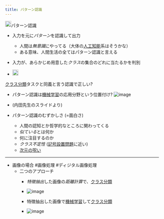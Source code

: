 ```yaml
---
title: パターン認識
---
```


<img src='https://scrapbox.io/api/pages/blu3mo-public/情報科学の達人/icon' alt='情報科学の達人.icon' height="19.5"/>パターン認識

* 入力を元に*パターン*を認識して出力
  
  * 人間は*無意識*にやってる（大体の[人工知能](%E4%BA%BA%E5%B7%A5%E7%9F%A5%E8%83%BD.md)系はそうかな）
  * ある意味、人間生活の全てはパターン認識と言える
* 入力が、あらかじめ用意した*クラス*の集合のどれに当たるかを判別

* <img src='https://scrapbox.io/api/pages/blu3mo-public/blu3mo/icon' alt='blu3mo.icon' height="19.5"/>
[クラス分類](%E3%82%AF%E3%83%A9%E3%82%B9%E5%88%86%E9%A1%9E.md)タスクと同義と言う認識で正しい?
  
  * パターン認識は[機械学習](%E6%A9%9F%E6%A2%B0%E5%AD%A6%E7%BF%92.md)の応用分野という位置付け?
    ![image](https://gyazo.com/d3b313c1ed7371fefb334f4d1103de7a/thumb/1000)
* (内田先生のスライドより)

* パターン認識のむずかしさ (=面白さ)
  
  * 人間の認知とか哲学的なところに関わってくる
  * *似ている*とは何か
  * 何に注目するのか
  * *クラス不定性* ([記号設置問題](%E8%A8%98%E5%8F%B7%E8%A8%AD%E7%BD%AE%E5%95%8F%E9%A1%8C.md)に近い)
  * [次元の呪い](%E6%AC%A1%E5%85%83%E3%81%AE%E5%91%AA%E3%81%84.md)

---

* 画像の場合 #画像処理 #ディジタル画像処理
  * 二つのアプローチ
    * *特徴抽出*した画像の*距離計算*で、[クラス分類](%E3%82%AF%E3%83%A9%E3%82%B9%E5%88%86%E9%A1%9E.md)
    
    * ![image](https://gyazo.com/6d8f724d11fb853bfb166941d4cf3dab/thumb/1000)
    
    * 特徴抽出した画像で[機械学習](%E6%A9%9F%E6%A2%B0%E5%AD%A6%E7%BF%92.md)して[クラス分類](%E3%82%AF%E3%83%A9%E3%82%B9%E5%88%86%E9%A1%9E.md)
    
    * ![image](https://gyazo.com/18f46a63a38cd9e21d551ba215e35ca3/thumb/1000)
